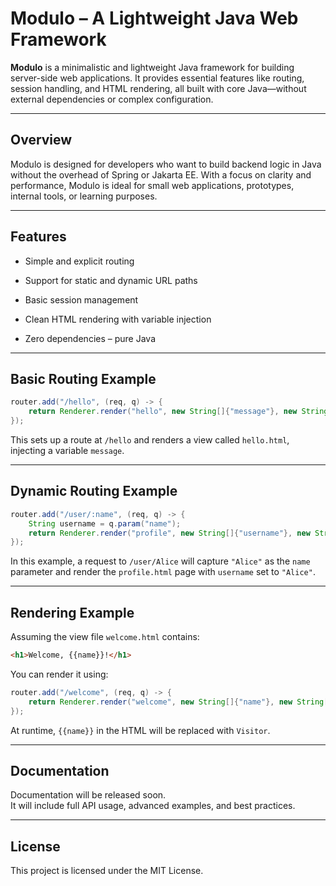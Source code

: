 # Modulo – A Lightweight Java Web Framework

**Modulo** is a minimalistic and lightweight Java framework for building server-side web applications. It provides essential features like routing, session handling, and HTML rendering, all built with core Java—without external dependencies or complex configuration.

----------

## Overview

Modulo is designed for developers who want to build backend logic in Java without the overhead of Spring or Jakarta EE. With a focus on clarity and performance, Modulo is ideal for small web applications, prototypes, internal tools, or learning purposes.

----------

## Features

-   Simple and explicit routing
    
-   Support for static and dynamic URL paths
    
-   Basic session management
    
-   Clean HTML rendering with variable injection
    
-   Zero dependencies – pure Java
    

----------

## Basic Routing Example

```java
router.add("/hello", (req, q) -> {
    return Renderer.render("hello", new String[]{"message"}, new String[]{"Hello, world!"});
});

```

This sets up a route at `/hello` and renders a view called `hello.html`, injecting a variable `message`.

----------

## Dynamic Routing Example

```java
router.add("/user/:name", (req, q) -> {
    String username = q.param("name");
    return Renderer.render("profile", new String[]{"username"}, new String[]{username});
});

```

In this example, a request to `/user/Alice` will capture `"Alice"` as the `name` parameter and render the `profile.html` page with `username` set to `"Alice"`.

----------

## Rendering Example

Assuming the view file `welcome.html` contains:

```html
<h1>Welcome, {{name}}!</h1>

```

You can render it using:

```java
router.add("/welcome", (req, q) -> {
    return Renderer.render("welcome", new String[]{"name"}, new String[]{"Visitor"});
});

```

At runtime, `{{name}}` in the HTML will be replaced with `Visitor`.

----------

## Documentation

Documentation will be released soon.  
It will include full API usage, advanced examples, and best practices.

----------

## License

This project is licensed under the MIT License.

